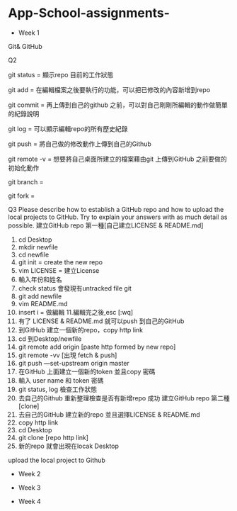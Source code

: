 # App-School-assignments-

- Week 1

Git& GitHub 

Q2

git status = 顯示repo 目前的工作狀態

git add = 在編輯檔案之後要執行的功能，可以把已修改的內容新增到repo

git commit = 再上傳到自己的github 之前，可以對自己剛剛所編輯的動作做簡單的紀錄說明

git log = 可以顯示編輯repo的所有歷史紀錄

git push = 將自己做的修改動作上傳到自己的Github

git remote -v = 想要將自己桌面所建立的檔案藉由git 上傳到GitHub 之前要做的初始化動作

git branch =

git fork =
 
Q3 Please describe how to establish a GitHub repo and how to upload the local projects to GitHub. Try to explain your answers with as much detail as possible.
建立GitHub repo 第一種[自己建立LICENSE & README.md]
1. cd Desktop
2. mkdir newfile
3. cd newfile
4. git init = create the new repo 
5. vim LICENSE = 建立License 
6. 輸入年份和姓名
7. check status 會發現有untracked file git 
8. git add newfile
9. vim README.md 
10. insert i = 做編輯
11.編輯完之後,esc [:wq]
12. 有了 LICENSE & README.md 就可以push 到自己的GitHub
13. 到GitHub 建立一個新的repo，copy http link
14. cd 到Desktop/newfile 
15. git remote add origin [paste http formed by new repo] 
16. git remote -vv [出現 fetch & push]
17. git push —set-upstream origin master
18. 在GitHub 上面建立一個新的token 並且copy 密碼 
19. 輸入 user name 和 token 密碼 
20. git status, log 檢查工作狀態
21. 去自己的Github 重新整理檢查是否有新增repo 成功
建立GitHub repo 第二種[clone]
1. 去自己的GitHub 建立新的repo 並且選擇LICENSE & README.md 
2. copy http link
3. cd Desktop
4. git clone [repo http link]
5. 新的repo 就會出現在locak Desktop

upload the local project to Github

- Week 2 

- Week 3

- Week 4 
